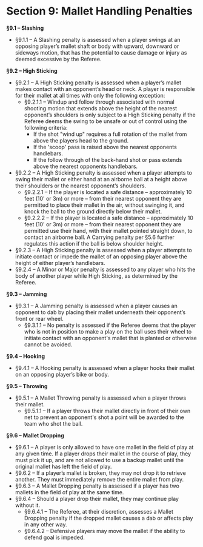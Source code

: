 # Section 9: Mallet Handling Penalties

**§9.1 – Slashing**

* §9.1.1 – A Slashing penalty is assessed when a player swings at an opposing player’s mallet shaft or body with upward, downward or sideways motion, that has the potential to cause damage or injury as deemed excessive by the Referee.

**§9.2 – High Sticking**

* §9.2.1 – A High Sticking penalty is assessed when a player’s mallet makes contact with an opponent’s head or neck. A player is responsible for their mallet at all times with only the following exception:
  * §9.2.1.1 – Windup and follow through associated with normal shooting motion that extends above the height of the nearest opponent’s shoulders is only subject to a High Sticking penalty if the Referee deems the swing to be unsafe or out of control using the following criteria:
    * If the shot "wind up" requires a full rotation of the mallet from above the players head to the ground.
    * If the 'scoop' pass is raised above the nearest opponents handlebars.
    * If the follow through of the back-hand shot or pass extends above the nearest opponents handlebars.
* §9.2.2 – A High Sticking penalty is assessed when a player attempts to swing their mallet or either hand at an airborne ball at a height above their shoulders or the nearest opponent’s shoulders.
  * §9.2.2.1 – If the player is located a safe distance – approximately 10 feet (10' or 3m) or more – from their nearest opponent they are permitted to place their mallet in the air, without swinging it, and knock the ball to the ground directly below their mallet.
  * §9.2.2.2 – If the player is located a safe distance – approximately 10 feet (10' or 3m) or more – from their nearest opponent they are permitted use their hand, with their mallet pointed straight down, to contact an airborne ball. A Carrying penalty per §5.6 further regulates this action if the ball is below shoulder height.
* §9.2.3 – A High Sticking penalty is assessed when a player attempts to initiate contact or impede the mallet of an opposing player above the height of either player’s handlebars.
* §9.2.4 – A Minor or Major penalty is assessed to any player who hits the body of another player while High Sticking, as determined by the Referee.

**§9.3 – Jamming**

* §9.3.1 – A Jamming penalty is assessed when a player causes an opponent to dab by placing their mallet underneath their opponent’s front or rear wheel.
  * §9.3.1.1 – No penalty is assessed if the Referee deems that the player who is not in position to make a play on the ball uses their wheel to initiate contact with an opponent's mallet that is planted or otherwise cannot be avoided.&#x20;

**§9.4 – Hooking**

* §9.4.1 – A Hooking penalty is assessed when a player hooks their mallet on an opposing player’s bike or body.

**§9.5 – Throwing**

* §9.5.1 – A Mallet Throwing penalty is assessed when a player throws their mallet.
  * §9.5.1.1 –  If a player throws their mallet directly in front of their own net to prevent an opponent's shot a point will be awarded to the team who shot the ball.

**§9.6 – Mallet Dropping**

* §9.6.1 – A player is only allowed to have one mallet in the field of play at any given time. If a player drops their mallet in the course of play, they must pick it up, and are not allowed to use a backup mallet until the original mallet has left the field of play.
* §9.6.2 – If a player’s mallet is broken, they may not drop it to retrieve another. They must immediately remove the entire mallet from play.
* §9.6.3 – A Mallet Dropping penalty is assessed if a player has two mallets in the field of play at the same time.
* §9.6.4 – Should a player drop their mallet, they may continue play without it.
  * §9.6.4.1 – The Referee, at their discretion, assesses a Mallet Dropping penalty if the dropped mallet causes a dab or affects play in any other way.
  * §9.6.4.2 – Defensive players may move the mallet if the ability to defend goal is impeded.
